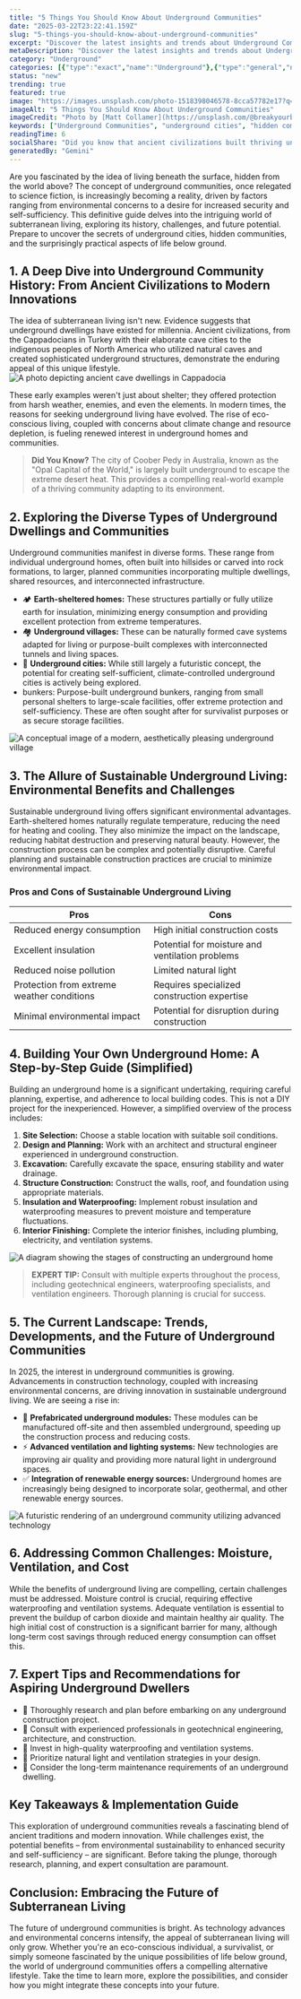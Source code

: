 ```yaml
---
title: "5 Things You Should Know About Underground Communities"
date: "2025-03-22T23:22:41.159Z"
slug: "5-things-you-should-know-about-underground-communities"
excerpt: "Discover the latest insights and trends about Underground Communities. This comprehensive guide covers everything you need to know about Underground Communities in 2025."
metaDescription: "Discover the latest insights and trends about Underground Communities. This comprehensive guide covers everything you need to know about Underground Commun..."
category: "Underground"
categories: [{"type":"exact","name":"Underground"},{"type":"general","name":"Social Networks"},{"type":"medium","name":"Online Forums"},{"type":"specific","name":"Encrypted Messaging"},{"type":"niche","name":"Secure Group Chats"}]
status: "new"
trending: true
featured: true
image: "https://images.unsplash.com/photo-1518398046578-8cca57782e17?q=85&w=1200&fit=max&fm=webp&auto=compress"
imageAlt: "5 Things You Should Know About Underground Communities"
imageCredit: "Photo by [Matt Collamer](https://unsplash.com/@breakyourboundaries4) on Unsplash"
keywords: ["Underground Communities", "underground cities", "hidden communities", "underground dwellings", "best underground homes", "sustainable underground living", "underground community history", "how to build an underground house", "underground bunkers for sale", "underground survival communities"]
readingTime: 6
socialShare: "Did you know that ancient civilizations built thriving underground cities?  The future of sustainable living might just be beneath our feet."
generatedBy: "Gemini"
---
```




Are you fascinated by the idea of living beneath the surface, hidden from the world above?  The concept of underground communities, once relegated to science fiction, is increasingly becoming a reality, driven by factors ranging from environmental concerns to a desire for increased security and self-sufficiency. This definitive guide delves into the intriguing world of subterranean living, exploring its history, challenges, and future potential.  Prepare to uncover the secrets of underground cities, hidden communities, and the surprisingly practical aspects of life below ground.

## 1. A Deep Dive into Underground Community History: From Ancient Civilizations to Modern Innovations

The idea of subterranean living isn't new.  Evidence suggests that underground dwellings have existed for millennia.  Ancient civilizations, from the Cappadocians in Turkey with their elaborate cave cities to the indigenous peoples of North America who utilized natural caves and created sophisticated underground structures, demonstrate the enduring appeal of this unique lifestyle. ![A photo depicting ancient cave dwellings in Cappadocia](https://images.unsplash.com/photo-1449156369265-4a9742aaf262?q=85&w=1200&fit=max&fm=webp&auto=compress)

These early examples weren't just about shelter; they offered protection from harsh weather, enemies, and even the elements.  In modern times, the reasons for seeking underground living have evolved.  The rise of eco-conscious living, coupled with concerns about climate change and resource depletion, is fueling renewed interest in underground homes and communities.  

> **Did You Know?**  The city of Coober Pedy in Australia, known as the "Opal Capital of the World," is largely built underground to escape the extreme desert heat.  This provides a compelling real-world example of a thriving community adapting to its environment.

## 2. Exploring the Diverse Types of Underground Dwellings and Communities

Underground communities manifest in diverse forms.  These range from individual underground homes, often built into hillsides or carved into rock formations, to larger, planned communities incorporating multiple dwellings, shared resources, and interconnected infrastructure.

* 🏕️ **Earth-sheltered homes:** These structures partially or fully utilize earth for insulation, minimizing energy consumption and providing excellent protection from extreme temperatures.
* 🏘️ **Underground villages:**  These can be naturally formed cave systems adapted for living or purpose-built complexes with interconnected tunnels and living spaces.
* 🏢 **Underground cities:**  While still largely a futuristic concept, the potential for creating self-sufficient, climate-controlled underground cities is actively being explored.
*  bunkers: Purpose-built underground bunkers, ranging from small personal shelters to large-scale facilities, offer extreme protection and self-sufficiency. These are often sought after for survivalist purposes or as secure storage facilities.

![A conceptual image of a modern, aesthetically pleasing underground village](https://images.unsplash.com/photo-1618680189638-2b2f8424800a?q=85&w=1200&fit=max&fm=webp&auto=compress)

## 3.  The Allure of Sustainable Underground Living: Environmental Benefits and Challenges

Sustainable underground living offers significant environmental advantages.  Earth-sheltered homes naturally regulate temperature, reducing the need for heating and cooling.  They also minimize the impact on the landscape, reducing habitat destruction and preserving natural beauty.  However, the construction process can be complex and potentially disruptive.  Careful planning and sustainable construction practices are crucial to minimize environmental impact.

### Pros and Cons of Sustainable Underground Living

| Pros                                      | Cons                                             |
|-------------------------------------------|-------------------------------------------------|
| Reduced energy consumption                 | High initial construction costs                     |
| Excellent insulation                       | Potential for moisture and ventilation problems    |
| Reduced noise pollution                    | Limited natural light                             |
| Protection from extreme weather conditions | Requires specialized construction expertise        |
| Minimal environmental impact              | Potential for disruption during construction       |

## 4.  Building Your Own Underground Home: A Step-by-Step Guide (Simplified)

Building an underground home is a significant undertaking, requiring careful planning, expertise, and adherence to local building codes.  This is not a DIY project for the inexperienced.  However, a simplified overview of the process includes:

1. **Site Selection:**  Choose a stable location with suitable soil conditions.
2. **Design and Planning:** Work with an architect and structural engineer experienced in underground construction.
3. **Excavation:**  Carefully excavate the space, ensuring stability and water drainage.
4. **Structure Construction:**  Construct the walls, roof, and foundation using appropriate materials.
5. **Insulation and Waterproofing:**  Implement robust insulation and waterproofing measures to prevent moisture and temperature fluctuations.
6. **Interior Finishing:** Complete the interior finishes, including plumbing, electricity, and ventilation systems.

![A diagram showing the stages of constructing an underground home](https://images.unsplash.com/photo-1518398046578-8cca57782e17?q=85&w=1200&fit=max&fm=webp&auto=compress)

> **EXPERT TIP:**  Consult with multiple experts throughout the process, including geotechnical engineers, waterproofing specialists, and ventilation engineers.  Thorough planning is crucial for success.

## 5. The Current Landscape: Trends, Developments, and the Future of Underground Communities

In 2025, the interest in underground communities is growing.  Advancements in construction technology, coupled with increasing environmental concerns, are driving innovation in sustainable underground living.  We are seeing a rise in:

* 🔑 **Prefabricated underground modules:**  These modules can be manufactured off-site and then assembled underground, speeding up the construction process and reducing costs.
* ⚡ **Advanced ventilation and lighting systems:**  New technologies are improving air quality and providing more natural light in underground spaces.
* ✅ **Integration of renewable energy sources:**  Underground homes are increasingly being designed to incorporate solar, geothermal, and other renewable energy sources.

![A futuristic rendering of an underground community utilizing advanced technology](https://images.unsplash.com/photo-1542779867-df548aa44f1c?q=85&w=1200&fit=max&fm=webp&auto=compress)

## 6. Addressing Common Challenges: Moisture, Ventilation, and Cost

While the benefits of underground living are compelling, certain challenges must be addressed.  Moisture control is crucial, requiring effective waterproofing and ventilation systems.  Adequate ventilation is essential to prevent the buildup of carbon dioxide and maintain healthy air quality.  The high initial cost of construction is a significant barrier for many, although long-term cost savings through reduced energy consumption can offset this.

## 7. Expert Tips and Recommendations for Aspiring Underground Dwellers

* 🔑 Thoroughly research and plan before embarking on any underground construction project.
* 🔑 Consult with experienced professionals in geotechnical engineering, architecture, and construction.
* 🔑 Invest in high-quality waterproofing and ventilation systems.
* 🔑 Prioritize natural light and ventilation strategies in your design.
* 🔑 Consider the long-term maintenance requirements of an underground dwelling.

## Key Takeaways & Implementation Guide

This exploration of underground communities reveals a fascinating blend of ancient traditions and modern innovation.  While challenges exist, the potential benefits – from environmental sustainability to enhanced security and self-sufficiency – are significant.  Before taking the plunge, thorough research, planning, and expert consultation are paramount.

## Conclusion:  Embracing the Future of Subterranean Living

The future of underground communities is bright.  As technology advances and environmental concerns intensify, the appeal of subterranean living will only grow.  Whether you're an eco-conscious individual, a survivalist, or simply someone fascinated by the unique possibilities of life below ground, the world of underground communities offers a compelling alternative lifestyle.  Take the time to learn more, explore the possibilities, and consider how you might integrate these concepts into your future.

